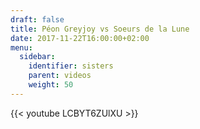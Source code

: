 ```yaml
---
draft: false
title: Péon Greyjoy vs Soeurs de la Lune
date: 2017-11-22T16:00:00+02:00
menu:
  sidebar:
    identifier: sisters
    parent: videos
    weight: 50
---
```


{{< youtube LCBYT6ZUlXU >}}
